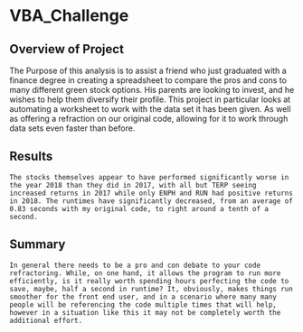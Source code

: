 # VBA_Challenge

## Overview of Project
   The Purpose of this analysis is to assist a friend who just graduated with a finance degree in creating a spreadsheet to compare the pros and cons to many different green stock options. His parents are looking to invest, and he wishes to help them diversify their profile. This project in particular looks at automating a worksheet to work with the data set it has been given. As well as offering a refraction on our original code, allowing for it to work through data sets even faster than before.
## Results
    The stocks themselves appear to have performed significantly worse in the year 2018 than they did in 2017, with all but TERP seeing increased returns in 2017 while only ENPH and RUN had positive returns in 2018. The runtimes have significantly decreased, from an average of 0.83 seconds with my original code, to right around a tenth of a second.
## Summary
    In general there needs to be a pro and con debate to your code refractoring. While, on one hand, it allows the program to run more efficiently, is it really worth spending hours perfecting the code to save, maybe, half a second in runtime? It, obviously, makes things run smoother for the front end user, and in a scenario where many many people will be referencing the code multiple times that will help, however in a situation like this it may not be completely worth the additional effort. 
